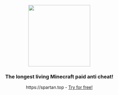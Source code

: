 <p align="center"><img src='https://vagdedes.com/.images/spartan/logo.png' width='200' height='200'></p> 

### <div align="center">The longest living Minecraft paid anti cheat!</div>
<div align="center">https://spartan.top - <a href="https://www.patreon.com/SpartanAntiCheat/redeem/90EDA">Try for free!</a></div>
